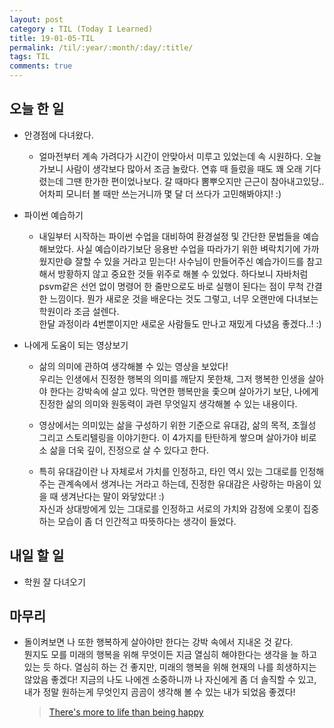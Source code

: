 ```yaml
---
layout: post
category : TIL (Today I Learned)
title: 19-01-05-TIL
permalink: /til/:year/:month/:day/:title/
tags: TIL
comments: true
---
```


## 오늘 한 일
- 안경점에 다녀왔다. 
    - 얼마전부터 계속 가려다가 시간이 안맞아서 미루고 있었는데 속 시원하다. 오늘 가보니 
    사람이 생각보다 많아서 조금 놀랐다. 연휴 때 들렀을 때도 꽤 오래 기다렸는데 그땐 한가한 편이었나보다.
    갈 때마다 뽐뿌오지만 근근이 참아내고있당..어차피 모니터 볼 때만 쓰는거니까 몇 달 더 쓰다가 고민해봐야지! :)

- 파이썬 예습하기
    - 내일부터 시작하는 파이썬 수업을 대비하여 환경설정 및 간단한 문법들을 예습해보았다.
    사실 예습이라기보단 응용반 수업을 따라가기 위한 벼락치기에 가까웠지만:smile: 잘할 수 있을 거라고 믿는다!
    사수님이 만들어주신 예습가이드를 참고해서 방황하지 않고 중요한 것들 위주로 해볼 수 있었다.
    하다보니 자바처럼 psvm같은 선언 없이 명령어 한 줄만으로도 바로 실행이 된다는 점이 무척 간결한 느낌이다. 
    뭔가 새로운 것을 배운다는 것도 그렇고, 너무 오랜만에 다녀보는 학원이라 조금 설렌다.  
    한달 과정이라 4번뿐이지만 새로운 사람들도 만나고 재밌게 다녔음 좋겠다..! :)
    
- 나에게 도움이 되는 영상보기
    - 삶의 의미에 관하여 생각해볼 수 있는 영상을 보았다!   
    우리는 인생에서 진정한 행복의 의미를 깨닫지 못한채, 그저 행복한 인생을 살아야 한다는 강박속에 살고 있다.
    막연한 행복만을 좇으며 살아가기 보단, 나에게 진정한 삶의 의미와 원동력이 과련 무엇일지 생각해볼 수 있는 내용이다. 

    - 영상에서는 의미있는 삶을 구성하기 위한 기준으로 유대감, 삶의 목적, 초월성 그리고 스토리텔링을 이야기한다.
    이 4가지를 탄탄하게 쌓으며 살아가야 비로소 삶을 더욱 깊이, 진정으로 살 수 있다고 한다.  
    - 특히 유대감이란 나 자체로서 가치를 인정하고, 타인 역시 있는 그대로를 인정해주는 관계속에서 생겨나는 거라고 하는데,
    진정한 유대감은 사랑하는 마음이 있을 때 생겨난다는 말이 와닿았다! :)  
    자신과 상대방에게 있는 그대로를 인정하고 서로의 가치와 감정에 오롯이 집중하는 모습이 좀 더 인간적고 따뜻하다는 생각이 들었다.


## 내일 할 일 
- 학원 잘 다녀오기


## 마무리
- 돌이켜보면 나 또한 행복하게 살아야만 한다는 강박 속에서 지내온 것 같다.  
    뭔지도 모를 미래의 행복을 위해 무엇이든 지금 열심히 해야한다는 생각을 늘 하고있는 듯 하다.
    열심히 하는 건 좋지만, 미래의 행복을 위해 현재의 나를 희생하지는 않았음 좋겠다! 지금의 나도 나에겐 소중하니까 
    나 자신에게 좀 더 솔직할 수 있고, 내가 정말 원하는게 무엇인지 곰곰이 생각해 볼 수 있는 내가 되었음 좋겠다!     
    > [There's more to life than being happy](https://www.ted.com/talks/emily_esfahani_smith_there_s_more_to_life_than_being_happy?referrer=playlist-how_to_notice_and_build_joy_into_your_life) 
    
    
    
